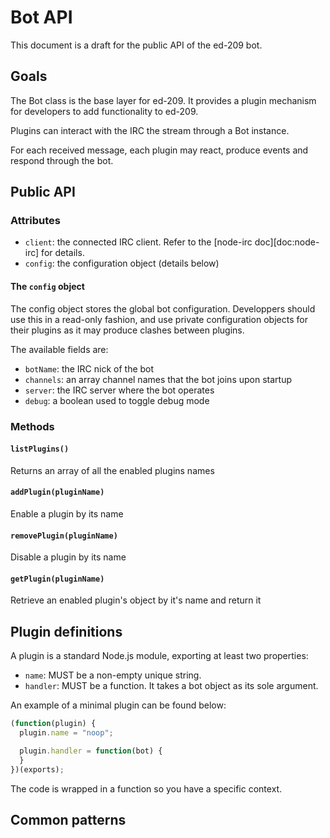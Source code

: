 Bot API
=======

This document is a draft for the public API of the ed-209 bot.

## Goals

The Bot class is the base layer for ed-209. It provides a plugin mechanism for
developers to add functionality to ed-209.

Plugins can interact with the IRC the stream through a Bot instance.

For each received message, each plugin may react, produce events and respond
through the bot.

## Public API

### Attributes

* `client`: the connected IRC client. Refer to the [node-irc doc][doc:node-irc]
  for details.
* `config`: the configuration object (details below)

#### The `config` object

The config object stores the global bot configuration. Developpers should use
this in a read-only fashion, and use private configuration objects for their
plugins as it may produce clashes between plugins.

The available fields are:

* `botName`: the IRC nick of the bot
* `channels`: an array channel names that the bot joins upon startup
* `server`: the IRC server where the bot operates
* `debug`: a boolean used to toggle debug mode

### Methods

#### `listPlugins()`

Returns an array of all the enabled plugins names

#### `addPlugin(pluginName)`

Enable a plugin by its name

#### `removePlugin(pluginName)`

Disable a plugin by its name

#### `getPlugin(pluginName)`

Retrieve an enabled plugin's object by it's name and return it

## Plugin definitions

A plugin is a standard Node.js module, exporting at least two properties:

* `name`: MUST be a non-empty unique string.
* `handler`: MUST be a function. It takes a bot object as its sole argument.

An example of a minimal plugin can be found below:

``` js
(function(plugin) {
  plugin.name = "noop";

  plugin.handler = function(bot) {
  }
})(exports);
```

The code is wrapped in a function so you have a specific context. 

## Common patterns

